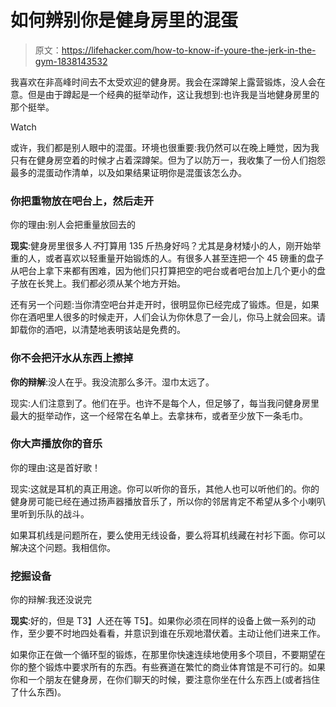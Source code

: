 # 如何辨别你是健身房里的混蛋

> 原文：<https://lifehacker.com/how-to-know-if-youre-the-jerk-in-the-gym-1838143532>

我喜欢在非高峰时间去不太受欢迎的健身房。我会在深蹲架上露营锻炼，没人会在意。但是由于蹲起是一个经典的挺举动作，这让我想到:也许我是当地健身房里的那个挺举。

Watch

或许，我们都是别人眼中的混蛋。环境也很重要:我仍然可以在晚上睡觉，因为我只有在健身房空着的时候才占着深蹲架。但为了以防万一，我收集了一份人们抱怨最多的混蛋动作清单，以及如果结果证明你是混蛋该怎么办。

### 你把重物放在吧台上，然后走开

你的理由:别人会把重量放回去的

**现实**:健身房里很多人*不*打算用 135 斤热身好吗？尤其是身材矮小的人，刚开始举重的人，或者喜欢以轻重量开始锻炼的人。有很多人甚至连把一个 45 磅重的盘子从吧台上拿下来都有困难，因为他们只打算把空的吧台或者吧台加上几个更小的盘子放在长凳上。我们都必须从某个地方开始。

还有另一个问题:当你清空吧台并走开时，很明显你已经完成了锻炼。但是，如果你在酒吧里人很多的时候走开，人们会认为你休息了一会儿，你马上就会回来。请卸载你的酒吧，以清楚地表明该站是免费的。

### 你不会把汗水从东西上擦掉

**你的辩解**:没人在乎。我没流那么多汗。湿巾太远了。

现实:人们注意到了。他们在乎。也许不是每个人，但足够了，每当我问健身房里最大的挺举动作，这一个经常在名单上。去拿抹布，或者至少放下一条毛巾。

### 你大声播放你的音乐

你的理由:这是首好歌！

现实:这就是耳机的真正用途。你可以听你的音乐，其他人也可以听他们的。你的健身房可能已经在通过扬声器播放音乐了，所以你的邻居肯定不希望从多个小喇叭里听到乐队的战斗。

如果耳机线是问题所在，要么使用无线设备，要么将耳机线藏在衬衫下面。你可以解决这个问题。我相信你。

### 挖掘设备

你的辩解:我还没说完

**现实**:好的，但是 T3】人还在等 T5】。如果你必须在同样的设备上做一系列的动作，至少要不时地四处看看，并意识到谁在乐观地潜伏着。主动让他们进来工作。

如果你正在做一个循环型的锻炼，在那里你快速连续地使用多个项目，不要期望在你的整个锻炼中要求所有的东西。有些赛道在繁忙的商业体育馆是不可行的。如果你和一个朋友在健身房，在你们聊天的时候，要注意你坐在什么东西上(或者挡住了什么东西)。